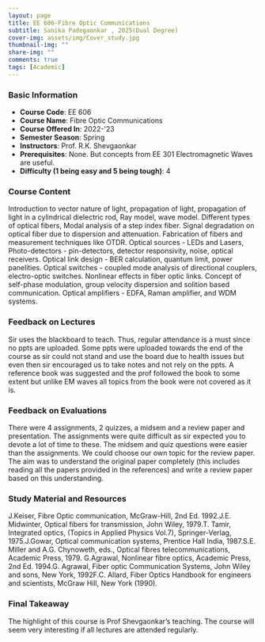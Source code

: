 ```yaml
---
layout: page
title: EE 606-Fibre Optic Communications 
subtitle: Sanika Padegaonkar , 2025(Dual Degree)
cover-img: assets/img/Cover_study.jpg
thumbnail-img: ""
share-img: ""
comments: true
tags: [Academic]
---
```


### Basic Information

- **Course Code**: EE 606
- **Course Name**: Fibre Optic Communications 
- **Course Offered In**: 2022-'23
- **Semester Season**: Spring
- **Instructors**: Prof. R.K. Shevgaonkar
- **Prerequisites**: None. But concepts from EE 301 Electromagnetic Waves are useful.
- **Difficulty (1 being easy and 5 being tough)**: 4

### Course Content


Introduction to vector nature of light, propagation of light, propagation of light in a cylindrical dielectric rod, Ray model, wave model. Different types of optical fibers, Modal analysis of a step index fiber. Signal degradation on optical fiber due to dispersion and attenuation. Fabrication of fibers and measurement techniques like OTDR. Optical sources - LEDs and Lasers, Photo-detectors - pin-detectors, detector responsivity, noise, optical receivers. Optical link design - BER calculation, quantum limit, power panelities. Optical switches - coupled mode analysis of directional couplers, electro-optic switches. Nonlinear effects in fiber optic links. Concept of self-phase modulation, group velocity dispersion and solition based communication. Optical amplifiers - EDFA, Raman amplifier, and WDM systems.
### Feedback on Lectures


Sir uses the blackboard to teach. Thus, regular attendance is a must since no ppts are uploaded. Some ppts were uploaded towards the end of the course as sir could not stand and use the board due to health issues but even then sir encouraged us to take notes and not rely on the ppts. A reference book was suggested and the prof followed the book to some extent but unlike EM waves all topics from the book were not covered as it is.
### Feedback on Evaluations


There were 4 assignments, 2 quizzes, a midsem and a review paper and presentation. The assignments were quite difficult as sir expected you to devote a lot of time to these. The midsem and quiz questions were easier than the assignments. We could choose our own topic for the review paper. The aim was to understand the original paper completely (this includes reading all the papers provided in 
the references) and write a review paper based on this understanding.
### Study Material and Resources


J.Keiser, Fibre Optic communication, McGraw-Hill, 2nd Ed. 1992.J.E. Midwinter, Optical fibers for transmission, John Wiley, 1979.T. Tamir, Integrated optics, (Topics in Applied Physics Vol.7), Springer-Verlag, 1975.J.Gowar, Optical communication systems, Prentice Hall India, 1987.S.E. Miller and A.G. Chynoweth, eds., Optical fibres telecommunications, Academic Press, 1979. G.Agrawal, Nonlinear fibre optics, Academic Press, 2nd Ed. 1994.G. Agrawal, Fiber optic Communication Systems, John Wiley and sons, New York, 1992F.C. Allard, Fiber Optics Handbook for engineers and scientists, McGraw Hill, New York (1990).
### Final Takeaway


The highlight of this course is Prof Shevgaonkar’s teaching. The course will seem very interesting if all lectures are attended regularly. 